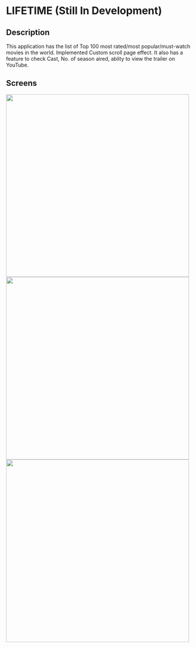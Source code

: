 # LIFETIME (Still In Development)
## Description

This application has the list of Top 100 most rated/most popular/must-watch movies in the world. Implemented Custom scroll page effect. It also has a feature to check Cast, No. of season aired, ablity to view the trailer on YouTube.

## Screens
<img src="https://github.com/Imgkl/Lifetime/blob/master/1571296727839.png" height="500"><img src="https://github.com/Imgkl/Lifetime/blob/master/1571296731592.png" height="500"><img src="https://github.com/Imgkl/Lifetime/blob/master/1571296739075.png" height="500">

